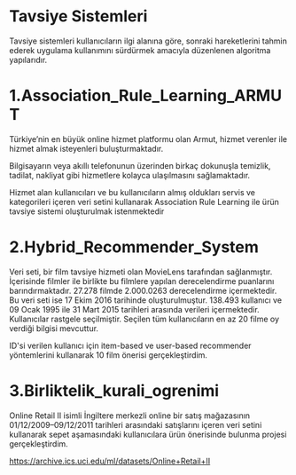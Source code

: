 # Tavsiye Sistemleri 

Tavsiye sistemleri kullanıcıların ilgi alanına göre, sonraki hareketlerini tahmin ederek uygulama kullanımını sürdürmek amacıyla düzenlenen algoritma yapılarıdır.

# 1.Association_Rule_Learning_ARMUT

Türkiye’nin en büyük online hizmet platformu olan Armut, hizmet verenler ile hizmet almak isteyenleri buluşturmaktadır.

Bilgisayarın veya akıllı telefonunun üzerinden birkaç dokunuşla temizlik, tadilat, nakliyat gibi hizmetlere kolayca ulaşılmasını sağlamaktadır.

Hizmet alan kullanıcıları ve bu kullanıcıların almış oldukları servis ve kategorileri içeren veri setini kullanarak Association Rule Learning ile ürün tavsiye sistemi oluşturulmak istenmektedir


# 2.Hybrid_Recommender_System

Veri seti, bir film tavsiye hizmeti olan MovieLens tarafından sağlanmıştır. 
İçerisinde filmler ile birlikte bu filmlere yapılan derecelendirme puanlarını barındırmaktadır. 27.278 filmde 2.000.0263 derecelendirme içermektedir. 
Bu veri seti ise 17 Ekim 2016 tarihinde oluşturulmuştur. 
138.493 kullanıcı ve 09 Ocak 1995 ile 31 Mart 2015 tarihleri arasında verileri içermektedir. 
Kullanıcılar rastgele seçilmiştir. Seçilen tüm kullanıcıların en az 20 filme oy verdiği bilgisi mevcuttur.

ID'si verilen kullanıcı için item-based ve user-based recommender yöntemlerini kullanarak 10 film önerisi gerçekleştirdim.


# 3.Birliktelik_kurali_ogrenimi

Online Retail II isimli İngiltere merkezli online bir satış mağazasının 01/12/2009–09/12/2011 tarihleri arasındaki satışlarını içeren veri setini kullanarak sepet aşamasındaki kullanıcılara ürün önerisinde bulunma projesi gerçekleştirdim.

https://archive.ics.uci.edu/ml/datasets/Online+Retail+II

